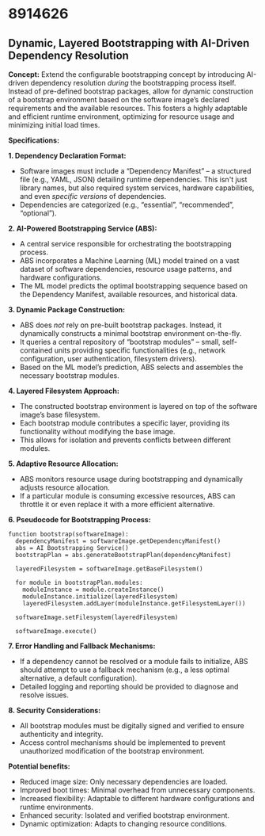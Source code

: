 # 8914626

## Dynamic, Layered Bootstrapping with AI-Driven Dependency Resolution

**Concept:** Extend the configurable bootstrapping concept by introducing AI-driven dependency resolution *during* the bootstrapping process itself. Instead of pre-defined bootstrap packages, allow for dynamic construction of a bootstrap environment based on the software image’s declared requirements and the available resources. This fosters a highly adaptable and efficient runtime environment, optimizing for resource usage and minimizing initial load times.

**Specifications:**

**1. Dependency Declaration Format:**

*   Software images must include a “Dependency Manifest” – a structured file (e.g., YAML, JSON) detailing runtime dependencies. This isn't just library names, but also required system services, hardware capabilities, and even *specific versions* of dependencies.
*   Dependencies are categorized (e.g., “essential”, “recommended”, “optional”).

**2. AI-Powered Bootstrapping Service (ABS):**

*   A central service responsible for orchestrating the bootstrapping process.
*   ABS incorporates a Machine Learning (ML) model trained on a vast dataset of software dependencies, resource usage patterns, and hardware configurations.
*   The ML model predicts the optimal bootstrapping sequence based on the Dependency Manifest, available resources, and historical data.

**3. Dynamic Package Construction:**

*   ABS does *not* rely on pre-built bootstrap packages. Instead, it dynamically constructs a minimal bootstrap environment on-the-fly.
*   It queries a central repository of “bootstrap modules” – small, self-contained units providing specific functionalities (e.g., network configuration, user authentication, filesystem drivers).
*   Based on the ML model’s prediction, ABS selects and assembles the necessary bootstrap modules.

**4. Layered Filesystem Approach:**

*   The constructed bootstrap environment is layered on top of the software image’s base filesystem.
*   Each bootstrap module contributes a specific layer, providing its functionality without modifying the base image.
*   This allows for isolation and prevents conflicts between different modules.

**5. Adaptive Resource Allocation:**

*   ABS monitors resource usage during bootstrapping and dynamically adjusts resource allocation.
*   If a particular module is consuming excessive resources, ABS can throttle it or even replace it with a more efficient alternative.

**6. Pseudocode for Bootstrapping Process:**

```
function bootstrap(softwareImage):
  dependencyManifest = softwareImage.getDependencyManifest()
  abs = AI Bootstrapping Service()
  bootstrapPlan = abs.generateBootstrapPlan(dependencyManifest)
  
  layeredFilesystem = softwareImage.getBaseFilesystem()
  
  for module in bootstrapPlan.modules:
    moduleInstance = module.createInstance()
    moduleInstance.initialize(layeredFilesystem)
    layeredFilesystem.addLayer(moduleInstance.getFilesystemLayer())
  
  softwareImage.setFilesystem(layeredFilesystem)
  
  softwareImage.execute()
```

**7. Error Handling and Fallback Mechanisms:**

*   If a dependency cannot be resolved or a module fails to initialize, ABS should attempt to use a fallback mechanism (e.g., a less optimal alternative, a default configuration).
*   Detailed logging and reporting should be provided to diagnose and resolve issues.

**8. Security Considerations:**

*   All bootstrap modules must be digitally signed and verified to ensure authenticity and integrity.
*   Access control mechanisms should be implemented to prevent unauthorized modification of the bootstrap environment.

**Potential benefits:**

*   Reduced image size: Only necessary dependencies are loaded.
*   Improved boot times: Minimal overhead from unnecessary components.
*   Increased flexibility: Adaptable to different hardware configurations and runtime environments.
*   Enhanced security: Isolated and verified bootstrap environment.
*   Dynamic optimization: Adapts to changing resource conditions.